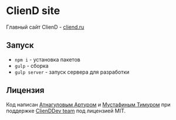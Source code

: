 # ClienD site

Главный сайт ClienD - [cliend.ru](http://cliend.ru)

## Запуск

- `npm i` - установка пакетов
- `gulp` - сборка
- `gulp server` - запуск сервера для разработки

## Лицензия

Код написан [Атнагуловым Артуром](http://i.atnartur.ru) и [Мустафиным Тимуром](timur.clienddev.ru) при поддержке 
[ClienDDev team](http://clienddev.ru) под лицензией MIT.
